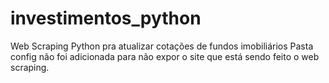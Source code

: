 # investimentos_python

Web Scraping Python pra atualizar cotações de fundos imobiliários
Pasta config não foi adicionada para não expor o site que está sendo feito o web scraping.
